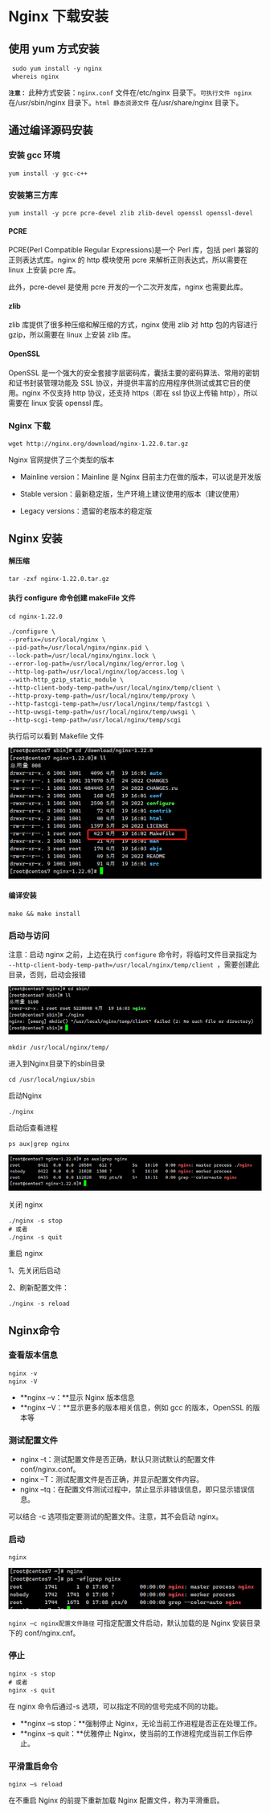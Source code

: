 # Nginx 下载安装

## 使用 yum 方式安装

```shell
 sudo yum install -y nginx
 whereis nginx
```

**`注意：`** 此种方式安装：`nginx.conf` 文件在/etc/nginx 目录下。`可执行文件 nginx` 在/usr/sbin/nginx 目录下。`html 静态资源文件` 在/usr/share/nginx 目录下。

## 通过编译源码安装

### 安装 gcc 环境

```shell
yum install -y gcc-c++
```

### 安装第三方库

```shell
yum install -y pcre pcre-devel zlib zlib-devel openssl openssl-devel
```

#### PCRE

PCRE(Perl Compatible Regular Expressions)是一个 Perl 库，包括 perl 兼容的正则表达式库。nginx 的 http 模块使用 pcre 来解析正则表达式，所以需要在 linux 上安装 pcre 库。

此外，pcre-devel 是使用 pcre 开发的一个二次开发库，nginx 也需要此库。

#### zlib

zlib 库提供了很多种压缩和解压缩的方式，nginx 使用 zlib 对 http 包的内容进行 gzip，所以需要在 linux 上安装 zlib 库。

#### OpenSSL

OpenSSL 是一个强大的安全套接字层密码库，囊括主要的密码算法、常用的密钥和证书封装管理功能及 SSL 协议，并提供丰富的应用程序供测试或其它目的使用。nginx 不仅支持 http 协议，还支持 https（即在 ssl 协议上传输 http），所以需要在 linux 安装 openssl 库。

### Nginx 下载

```shell
wget http://nginx.org/download/nginx-1.22.0.tar.gz
```

Nginx 官网提供了三个类型的版本  


- Mainline version：Mainline 是 Nginx 目前主力在做的版本，可以说是开发版  

- Stable version：最新稳定版，生产环境上建议使用的版本（建议使用）  

- Legacy versions：遗留的老版本的稳定版

## Nginx 安装

#### 解压缩

```shell
tar -zxf nginx-1.22.0.tar.gz
```

#### 执行 configure 命令创建 makeFile 文件

```shell
cd nginx-1.22.0
```

```shell
./configure \
--prefix=/usr/local/nginx \
--pid-path=/usr/local/nginx/nginx.pid \
--lock-path=/usr/local/nginx/nginx.lock \
--error-log-path=/usr/local/nginx/log/error.log \
--http-log-path=/usr/local/nginx/log/access.log \
--with-http_gzip_static_module \
--http-client-body-temp-path=/usr/local/nginx/temp/client \
--http-proxy-temp-path=/usr/local/nginx/temp/proxy \
--http-fastcgi-temp-path=/usr/local/nginx/temp/fastcgi \
--http-uwsgi-temp-path=/usr/local/nginx/temp/uwsgi \
--http-scgi-temp-path=/usr/local/nginx/temp/scgi
```

执行后可以看到 Makefile 文件

![image-20250419162631215](assets/image-20250419162631215.png)

#### 编译安装

```shell
make && make install
```

### 启动与访问

注意：启动 nginx 之前，上边在执行 `configure` 命令时，将临时文件目录指定为 `--http-client-body-temp-path=/usr/local/nginx/temp/client `，需要创建此目录，否则，启动会报错

![image-20250419160614370](assets/image-20250419160614370.png)

```shell
mkdir /usr/local/nginx/temp/
```

进入到Nginx目录下的sbin目录

```shell
cd /usr/local/ngiux/sbin
```

启动Nginx

```shell
./nginx
```

启动后查看进程

```shell
ps aux|grep nginx
```

![image-20250419163134342](assets/image-20250419163134342.png)

关闭 nginx

```shell
./nginx -s stop
# 或者
./nginx -s quit
```

重启 nginx

1、先关闭后启动

2、刷新配置文件：

```shell
./nginx -s reload
```

## Nginx命令

### 查看版本信息

```
nginx -v
nginx -V
```

- **nginx –v：**显示 Nginx 版本信息
- **nginx –V：**显示更多的版本相关信息，例如 gcc 的版本，OpenSSL 的版本等

### 测试配置文件

- nginx –t：测试配置文件是否正确，默认只测试默认的配置文件 conf/nginx.conf。
- nginx –T：测试配置文件是否正确，并显示配置文件内容。
- nginx –tq：在配置文件测试过程中，禁止显示非错误信息，即只显示错误信息。

可以结合 -c 选项指定要测试的配置文件。注意，其不会启动 nginx。

### 启动

```
nginx
```

![image-20250419170848830](assets/image-20250419170848830.png)

`nginx –c nginx配置文件路径` 可指定配置文件启动，默认加载的是 Nginx 安装目录下的 conf/nginx.cnf。

### 停止

```
nginx -s stop
# 或者
nginx -s quit
```

在 nginx 命令后通过-s 选项，可以指定不同的信号完成不同的功能。

- **nginx –s stop：**强制停止 Nginx，无论当前工作进程是否正在处理工作。
- **nginx –s quit：**优雅停止 Nginx，使当前的工作进程完成当前工作后停止。

### 平滑重启命令 

```
nginx –s reload
```

在不重启 Nginx 的前提下重新加载 Nginx 配置文件，称为平滑重启。







